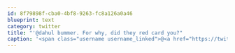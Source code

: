 ```yaml
---
id: 8f79898f-cba0-4bf8-9263-fc8a126a0a46
blueprint: text
category: twitter
title: "'@dahul bummer. For why, did they red card you?"
caption: '<span class="username username_linked">@<a href="https://twitter.com/dahul" title="Darren Hull (dahul)">dahul</a></span> bummer. For why, did they red card you?'
---
```

